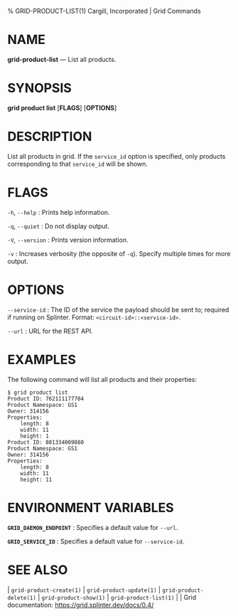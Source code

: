 % GRID-PRODUCT-LIST(1) Cargill, Incorporated | Grid Commands
<!--
  Copyright 2018-2022 Cargill Incorporated
  Licensed under Creative Commons Attribution 4.0 International License
  https://creativecommons.org/licenses/by/4.0/
-->

NAME
====

**grid-product-list** — List all products.

SYNOPSIS
========

**grid product list** \[**FLAGS**\] \[**OPTIONS**\]

DESCRIPTION
===========

List all products in grid. If the `service_id` option is specified, only
products corresponding to that `service_id` will be shown.

FLAGS
=====

`-h`, `--help`
: Prints help information.

`-q`, `--quiet`
: Do not display output.

`-V`, `--version`
: Prints version information.

`-v`
: Increases verbosity (the opposite of `-q`). Specify multiple times for more
  output.

OPTIONS
=======

`--service-id`
: The ID of the service the payload should be sent to; required if running on
  Splinter. Format: `<circuit-id>::<service-id>`.

`--url`
: URL for the REST API.

EXAMPLES
========

The following command will list all products and their properties:
```
$ grid product list
Product ID: 762111177704
Product Namespace: GS1
Owner: 314156
Properties:
    length: 8
    width: 11
    height: 1
Product ID: 881334009880
Product Namespace: GS1
Owner: 314156
Properties:
    length: 8
    width: 11
    height: 11
```

ENVIRONMENT VARIABLES
=====================

**`GRID_DAEMON_ENDPOINT`**
: Specifies a default value for `--url`.

**`GRID_SERVICE_ID`**
: Specifies a default value for `--service-id`.

SEE ALSO
========
| `grid-product-create(1)`
| `grid-product-update(1)`
| `grid-product-delete(1)`
| `grid-product-show(1)`
| `grid-product-list(1)`
|
| Grid documentation: https://grid.splinter.dev/docs/0.4/

